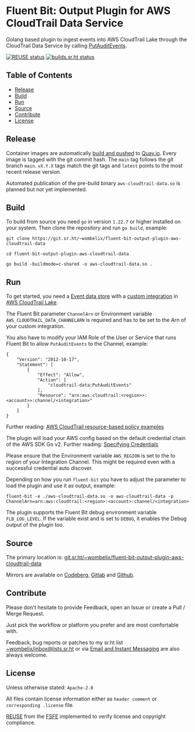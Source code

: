 <!--
SPDX-FileCopyrightText: 2024 Dominik Wombacher <dominik@wombacher.cc>

SPDX-License-Identifier: CC0-1.0
-->

# Fluent Bit: Output Plugin for AWS CloudTrail Data Service

Golang based plugin to ingest events into AWS CloudTrail Lake
through the CloudTrail Data Service by calling
[PutAuditEvents](https://docs.aws.amazon.com/awscloudtraildata/latest/APIReference/API_PutAuditEvents.html).

[![REUSE status](https://api.reuse.software/badge/git.sr.ht/~wombelix/fluent-bit-output-plugin-aws-cloudtrail-data)](https://api.reuse.software/info/git.sr.ht/~wombelix/fluent-bit-output-plugin-aws-cloudtrail-data)
[![builds.sr.ht status](https://builds.sr.ht/~wombelix/fluent-bit-output-plugin-aws-cloudtrail-data.svg)](https://builds.sr.ht/~wombelix/fluent-bit-output-plugin-aws-cloudtrail-data?)

## Table of Contents

* [Release](#release)
* [Build](#build)
* [Run](#run)
* [Source](#source)
* [Contribute](#contribute)
* [License](#license)

## Release

Container images are automatically
[build and pushed](https://git.sr.ht/~wombelix/fluent-bit-output-plugin-aws-cloudtrail-data/tree/main/item/.build.yml)
to
[Quay.io](https://quay.io/repository/wombelix/fluent-bit-aws-cloudtrail-data).
Every image is tagged with the git commit hash.
The `main` tag follows the git branch `main`.
`vX.Y.X` tags match the git tags and `latest`
points to the most recent release version.

Automated publication of the pre-build binary `aws-cloudtrail-data.so`
is planned but not yet implemented.

## Build

To build from source you need `go` in version `1.22.7` or higher installed on
your system. Then clone the repository and run `go build`, example:

```
git clone https://git.sr.ht/~wombelix/fluent-bit-output-plugin-aws-cloudtrail-data

cd fluent-bit-output-plugin-aws-cloudtrail-data

go build -buildmode=c-shared -o aws-cloudtrail-data.so .
```

## Run

To get started, you need a
[Event data store](https://docs.aws.amazon.com/awscloudtrail/latest/userguide/query-event-data-store.html)
with a
[custom integration](https://docs.aws.amazon.com/awscloudtrail/latest/userguide/query-event-data-store-integration-custom.html)
in
[AWS CloudTrail Lake](https://docs.aws.amazon.com/awscloudtrail/latest/userguide/cloudtrail-lake.html).

The Fluent Bit parameter `ChannelArn` or Environment variable `AWS_CLOUDTRAIL_DATA_CHANNELARN`
is required and has to be set to the Arn of your custom integration.

You also have to modify your IAM Role of the User or Service
that runs Fluent Bit to allow `PutAuditEvents` to the Channel, example:

```
{
    "Version": "2012-10-17",
    "Statement": [
        {
            "Effect": "Allow",
            "Action": [
                "cloudtrail-data:PutAuditEvents"
            ],
            "Resource": "arn:aws:cloudtrail:<region>>:<account>>:channel/<integration>"
        }
    ]
}
```

Further reading:
[AWS CloudTrail resource-based policy examples](https://docs.aws.amazon.com/awscloudtrail/latest/userguide/security_iam_resource-based-policy-examples.html)

The plugin will load your AWS config based on the default credential chain
of the AWS SDK Go v2. Further reading:
[Specifying Credentials](https://aws.github.io/aws-sdk-go-v2/docs/configuring-sdk/#specifying-credentials)

Please ensure that the Environment variable `AWS_REGION` is set to the
to region of your Integration Channel. This might be required even
with a successful credential auto discover.

Depending on how you run `fluent-bit` you have to adjust the parameter
to load the plugin and use it as output, example:

```
fluent-bit -e ./aws-cloudtrail-data.so -o aws-cloudtrail-data -p ChannelArn=arn:aws:cloudtrail:<region>:<account>:channel/<integration>
```

The plugin supports the Fluent Bit debug environment variable `FLB_LOG_LEVEL`.
If the variable exist and is set to `DEBUG`,
it enables the Debug output of the plugin too.

## Source

The primary location is:
[git.sr.ht/~wombelix/fluent-bit-output-plugin-aws-cloudtrail-data](https://git.sr.ht/~wombelix/fluent-bit-output-plugin-aws-cloudtrail-data)

Mirrors are available on
[Codeberg](https://codeberg.org/wombelix/fluent-bit-output-plugin-aws-cloudtrail-data),
[Gitlab](https://gitlab.com/wombelix/fluent-bit-output-plugin-aws-cloudtrail-data)
and
[Github](https://github.com/wombelix/fluent-bit-output-plugin-aws-cloudtrail-data).

## Contribute

Please don't hesitate to provide Feedback,
open an Issue or create a Pull / Merge Request.

Just pick the workflow or platform you prefer and are most comfortable with.

Feedback, bug reports or patches to my sr.ht list
[~wombelix/inbox@lists.sr.ht](https://lists.sr.ht/~wombelix/inbox) or via
[Email and Instant Messaging](https://dominik.wombacher.cc/pages/contact.html)
are also always welcome.

## License

Unless otherwise stated: `Apache-2.0`

All files contain license information either as
`header comment` or `corresponding .license` file.

[REUSE](https://reuse.software) from the [FSFE](https://fsfe.org/)
implemented to verify license and copyright compliance.
